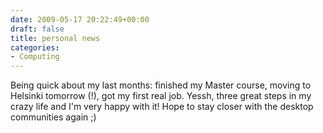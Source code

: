 ```yaml
---
date: 2009-05-17 20:22:49+00:00
draft: false
title: personal news
categories:
- Computing
---
```


Being quick about my last months: finished my Master course, moving to Helsinki tomorrow (!), got my first real job. Yessh, three great steps in my crazy life and I'm very happy with it! Hope to stay closer with the desktop communities again ;)
